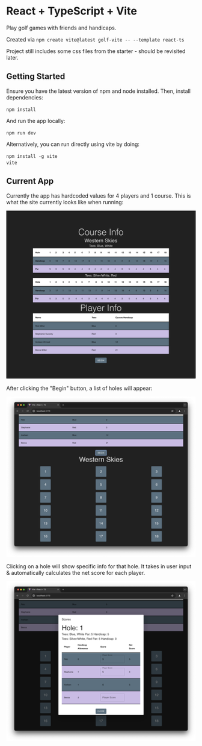# React + TypeScript + Vite

Play golf games with friends and handicaps.

Created via `npm create vite@latest golf-vite -- --template react-ts`

Project still includes some css files from the starter - should be revisited later.

## Getting Started

Ensure you have the latest version of npm and node installed. Then, install dependencies:

`npm install`  

And run the app locally:

`npm run dev`

Alternatively, you can run directly using vite by doing:

`npm install -g vite`  
`vite`

## Current App
Currently the app has hardcoded values for 4 players and 1 course. This is what the site currently looks like when running:

![original](./screenshots/original.png)

After clicking the "Begin" button, a list of holes will appear:

![show-holes](./screenshots/show-holes.png)

Clicking on a hole will show specific info for that hole. It takes in user input & automatically calculates the net score for each player.

![edit-hole](./screenshots/edit-hole.png)
